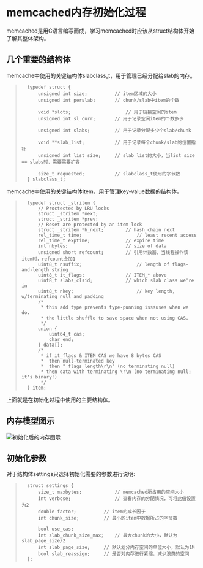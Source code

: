memcached内存初始化过程
======================================

memcached是用C语言编写而成，学习memcached时应该从struct结构体开始了解其整体架构。

几个重要的结构体
----------------------------------------------

memcache中使用的关键结构体slabclass_t，用于管理已经分配给slab的内存。

>		typedef struct {
>			unsigned int size; 			// item区域的大小
>			unsigned int perslab;		// chunk/slab中item的个数
>		
>			void *slots;					// 用于链接空闲的item
>			unsigned int sl_curr;		// 用于记录空闲item的个数多少
>
>			unsigned int slabs;			// 用于记录分配多少个slab/chunk
>
>			void **slab_list;			// 用于记录每个chunk/slab的位置指针
>			unsigned int list_size;		// slab_list的大小，当list_size == slabs时，需要需要扩容
>		
>			size_t requested;			// slabclass_t使用的字节数
>		} slabclass_t;

memcache中使用的关键结构体item，用于管理key-value数据的结构体。

>		typedef struct _stritem {
>			// Proctected by LRU locks
>			struct _stritem *next;
>			struct _stritem *prev;
>			// Reset are protected by an item lock
>			struct _stritem *h_next;		// hash chain next
>			rel_time_t time;					// least recent access
>			rel_time_t exptime;				// expire time
>			int nbytes;						// size of data
>			unsigned short refcount;		// 引用计数器，当线程操作该item时，refcount会加1
>			uint8_t nsuffix;					// length of flags-and-length string
>			uint8_t it_flags;				// ITEM_* above
>			uint8_t slabs_clsid;			// which slab class we're in
>			uint8_t nkey;						// key length, w/terminating null and padding
>			/*
>			 * this add type prevents type-punning isssuses when we do.
>			 * the little shuffle to save space when not using CAS.
>			 */
>			union {
>				uint64_t cas;
>				char end;
>			} data[];
>			/*
>			 * if it_flags & ITEM_CAS we have 8 bytes CAS
>			 *	then null-terminated key
>			 *	then " flags length\r\n" (no terminating null)
>			 * then data with terminating \r\n (no terminating null; it's binary!)
>			 */
>		} item;

上面就是在初始化过程中使用的主要结构体。

内存模型图示
--------------------------------------------

![初始化后的内存图示](https://github.com/whynotAC/analysis_memcached/tree/master/memory_init/memcached_init_memory.png)


初始化参数
--------------------------------------------

对于结构体settings只选择初始化需要的参数进行说明:

>		struct settings {
>			size_t maxbytes;			// memcached所占用的空间大小
>			int	verbose;				// 查看内存的分配情况，可将此值设置为2
>			double factor;			// item的成长因子
>			int chunk_size;			// 最小的item中数据所占的字节数
>
>			bool use_cas;
>			int slab_chunk_size_max;	// 最大chunk的大小，默认为slab_page_size/2
>			int slab_page_size;		// 默认划分内存空间的单位大小，默认为1M
>			bool slab_reassign;		// 是否对内存进行紧缩，减少浪费的空间
>		};

